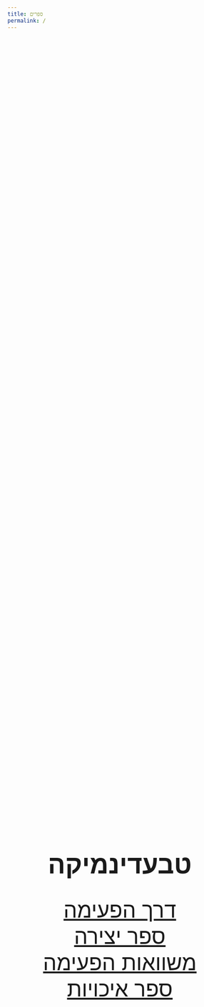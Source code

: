 ```yaml
---
title: ספרים
permalink: /
---
```


<div class="books-list">

<h1 style="font-size: 6vw;">טבעדינמיקה</h1>

[דרך הפעימה](/derech-hapeima)
<br/>

[ספר יצירה](/sefer-yetzira)
<br/>

[משוואות הפעימה](/mishvaot-hapeima)
<br/>

[ספר איכויות](/rosetta-stone)

</div>

<style lang="scss">
.books-list {
  height: calc(100vh - 2em);
  display: flex;
  flex-direction: column;
  justify-content: center;
  align-items: center;
  font-size: xxx-large;
  text-align: center;

  & > p {
    margin: 0;
  }
}
</style>
